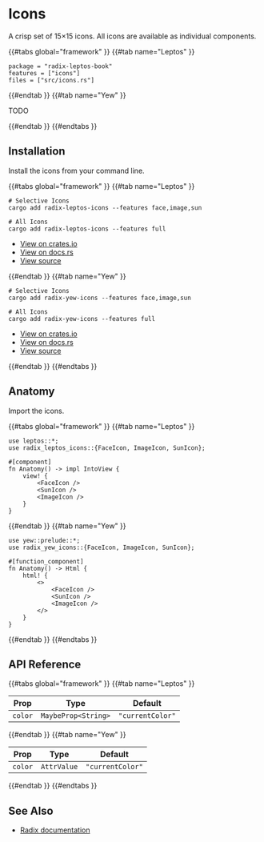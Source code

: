 # Icons

A crisp set of 15×15 icons. All icons are available as individual components.

{{#tabs global="framework" }}
{{#tab name="Leptos" }}

```toml,trunk
package = "radix-leptos-book"
features = ["icons"]
files = ["src/icons.rs"]
```

{{#endtab }}
{{#tab name="Yew" }}

TODO

{{#endtab }}
{{#endtabs }}

## Installation

Install the icons from your command line.

{{#tabs global="framework" }}
{{#tab name="Leptos" }}

```shell
# Selective Icons
cargo add radix-leptos-icons --features face,image,sun

# All Icons
cargo add radix-leptos-icons --features full
```

-   [View on crates.io](https://crates.io/crates/radix-leptos-icons)
-   [View on docs.rs](https://docs.rs/radix-leptos-icons/latest/radix_leptos_icons/)
-   [View source](https://github.com/RustForWeb/radix/tree/main/packages/icons/leptos)

{{#endtab }}
{{#tab name="Yew" }}

```shell
# Selective Icons
cargo add radix-yew-icons --features face,image,sun

# All Icons
cargo add radix-yew-icons --features full
```

-   [View on crates.io](https://crates.io/crates/radix-yew-icons)
-   [View on docs.rs](https://docs.rs/radix-yew-icons/latest/radix_yew_icons/)
-   [View source](https://github.com/RustForWeb/radix/tree/main/packages/icons/yew)

{{#endtab }}
{{#endtabs }}

## Anatomy

Import the icons.

{{#tabs global="framework" }}
{{#tab name="Leptos" }}

```rust,ignore
use leptos::*;
use radix_leptos_icons::{FaceIcon, ImageIcon, SunIcon};

#[component]
fn Anatomy() -> impl IntoView {
    view! {
        <FaceIcon />
        <SunIcon />
        <ImageIcon />
    }
}
```

{{#endtab }}
{{#tab name="Yew" }}

```rust,ignore
use yew::prelude::*;
use radix_yew_icons::{FaceIcon, ImageIcon, SunIcon};

#[function_component]
fn Anatomy() -> Html {
    html! {
        <>
            <FaceIcon />
            <SunIcon />
            <ImageIcon />
        </>
    }
}
```

{{#endtab }}
{{#endtabs }}

## API Reference

{{#tabs global="framework" }}
{{#tab name="Leptos" }}

| Prop    | Type                | Default          |
| ------- | ------------------- | ---------------- |
| `color` | `MaybeProp<String>` | `"currentColor"` |

{{#endtab }}
{{#tab name="Yew" }}

| Prop    | Type        | Default          |
| ------- | ----------- | ---------------- |
| `color` | `AttrValue` | `"currentColor"` |

{{#endtab }}
{{#endtabs }}

## See Also

-   [Radix documentation](https://www.radix-ui.com/icons)
